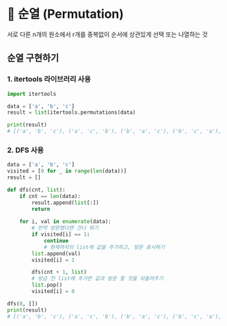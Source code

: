 # 📓 순열 (Permutation)
서로 다른 n개의 원소에서 r개를 중복없이 순서에 상관있게 선택 또는 나열하는 것

## 순열 구현하기
### 1. itertools 라이브러리 사용
```python
import itertools

data = ['a', 'b', 'c']
result = list(itertools.permutations(data)

print(result)
# [('a', 'b', 'c'), ('a', 'c', 'b'), ('b', 'a', 'c'), ('b', 'c', 'a'), ('c', 'a', 'b'), ('c', 'b', 'a')]
```
### 2. DFS 사용
```python
data = ['a', 'b', 'c']
visited = [0 for _ in range(len(data))]
result = []

def dfs(cnt, list):
    if cnt == len(data):
        result.append(list[:])
        return
    
    for i, val in enumerate(data):
        # 만약 방문했다면 건너 뛰기
        if visited[i] == 1:
            continue
            # 현재까지의 list에 값을 추가하고, 방문 표시하기
        list.append(val)
        visited[i] = 1

        dfs(cnt + 1, list)
        # 방금 전 list에 추가한 값과 방문 할 것을 되돌려주기
        list.pop()
        visited[i] = 0

dfs(0, [])
print(result)
# [('a', 'b', 'c'), ('a', 'c', 'b'), ('b', 'a', 'c'), ('b', 'c', 'a'), ('c', 'a', 'b'), ('c', 'b', 'a')]
```
